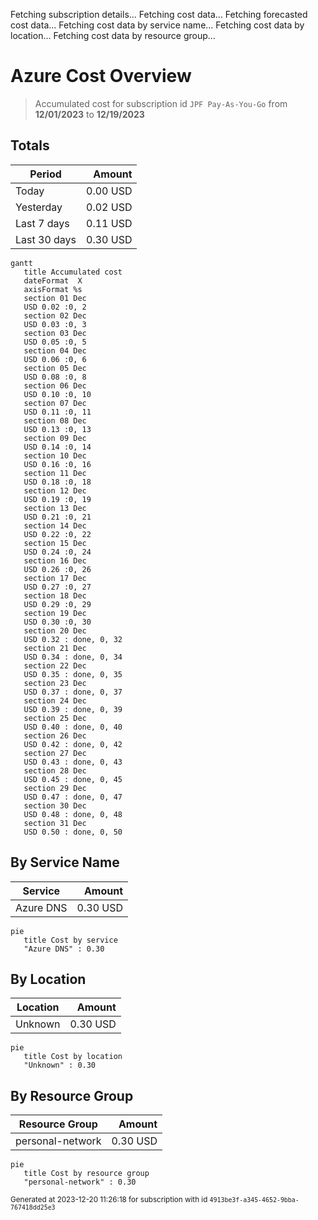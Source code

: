 Fetching subscription details...
Fetching cost data...
Fetching forecasted cost data...
Fetching cost data by service name...
Fetching cost data by location...
Fetching cost data by resource group...
# Azure Cost Overview

> Accumulated cost for subscription id `JPF Pay-As-You-Go` from **12/01/2023** to **12/19/2023**

## Totals

|Period|Amount|
|---|---:|
|Today|0.00 USD|
|Yesterday|0.02 USD|
|Last 7 days|0.11 USD|
|Last 30 days|0.30 USD|

```mermaid
gantt
   title Accumulated cost
   dateFormat  X
   axisFormat %s
   section 01 Dec
   USD 0.02 :0, 2
   section 02 Dec
   USD 0.03 :0, 3
   section 03 Dec
   USD 0.05 :0, 5
   section 04 Dec
   USD 0.06 :0, 6
   section 05 Dec
   USD 0.08 :0, 8
   section 06 Dec
   USD 0.10 :0, 10
   section 07 Dec
   USD 0.11 :0, 11
   section 08 Dec
   USD 0.13 :0, 13
   section 09 Dec
   USD 0.14 :0, 14
   section 10 Dec
   USD 0.16 :0, 16
   section 11 Dec
   USD 0.18 :0, 18
   section 12 Dec
   USD 0.19 :0, 19
   section 13 Dec
   USD 0.21 :0, 21
   section 14 Dec
   USD 0.22 :0, 22
   section 15 Dec
   USD 0.24 :0, 24
   section 16 Dec
   USD 0.26 :0, 26
   section 17 Dec
   USD 0.27 :0, 27
   section 18 Dec
   USD 0.29 :0, 29
   section 19 Dec
   USD 0.30 :0, 30
   section 20 Dec
   USD 0.32 : done, 0, 32
   section 21 Dec
   USD 0.34 : done, 0, 34
   section 22 Dec
   USD 0.35 : done, 0, 35
   section 23 Dec
   USD 0.37 : done, 0, 37
   section 24 Dec
   USD 0.39 : done, 0, 39
   section 25 Dec
   USD 0.40 : done, 0, 40
   section 26 Dec
   USD 0.42 : done, 0, 42
   section 27 Dec
   USD 0.43 : done, 0, 43
   section 28 Dec
   USD 0.45 : done, 0, 45
   section 29 Dec
   USD 0.47 : done, 0, 47
   section 30 Dec
   USD 0.48 : done, 0, 48
   section 31 Dec
   USD 0.50 : done, 0, 50
```

## By Service Name

|Service|Amount|
|---|---:|
|Azure DNS|0.30 USD|

```mermaid
pie
   title Cost by service
   "Azure DNS" : 0.30
```

## By Location

|Location|Amount|
|---|---:|
|Unknown|0.30 USD|

```mermaid
pie
   title Cost by location
   "Unknown" : 0.30
```

## By Resource Group

|Resource Group|Amount|
|---|---:|
|personal-network|0.30 USD|

```mermaid
pie
   title Cost by resource group
   "personal-network" : 0.30
```

<sup>Generated at 2023-12-20 11:26:18 for subscription with id `4913be3f-a345-4652-9bba-767418dd25e3`</sup>
